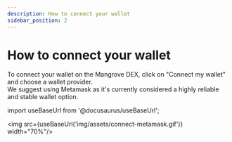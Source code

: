 ```yaml
---
description: How to connect your wallet
sidebar_position: 2
---
```



# How to connect your wallet

To connect your wallet on the Mangrove DEX, click on "Connect my wallet" and choose a wallet provider.<br />
We suggest using Metamask as it's currently considered a highly reliable and stable wallet option.

import useBaseUrl from '@docusaurus/useBaseUrl';

<img src={useBaseUrl('img/assets/connect-metamask.gif')} width="70%"/>


